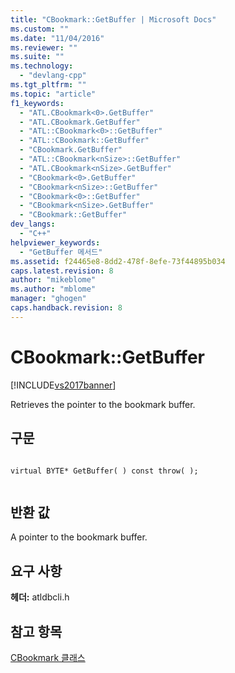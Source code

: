 ```yaml
---
title: "CBookmark::GetBuffer | Microsoft Docs"
ms.custom: ""
ms.date: "11/04/2016"
ms.reviewer: ""
ms.suite: ""
ms.technology: 
  - "devlang-cpp"
ms.tgt_pltfrm: ""
ms.topic: "article"
f1_keywords: 
  - "ATL.CBookmark<0>.GetBuffer"
  - "ATL.CBookmark.GetBuffer"
  - "ATL::CBookmark<0>::GetBuffer"
  - "ATL::CBookmark::GetBuffer"
  - "CBookmark.GetBuffer"
  - "ATL::CBookmark<nSize>::GetBuffer"
  - "ATL.CBookmark<nSize>.GetBuffer"
  - "CBookmark<0>.GetBuffer"
  - "CBookmark<nSize>::GetBuffer"
  - "CBookmark<0>::GetBuffer"
  - "CBookmark<nSize>.GetBuffer"
  - "CBookmark::GetBuffer"
dev_langs: 
  - "C++"
helpviewer_keywords: 
  - "GetBuffer 메서드"
ms.assetid: f24465e8-8dd2-478f-8efe-73f44895b034
caps.latest.revision: 8
author: "mikeblome"
ms.author: "mblome"
manager: "ghogen"
caps.handback.revision: 8
---
```

# CBookmark::GetBuffer
[!INCLUDE[vs2017banner](../../assembler/inline/includes/vs2017banner.md)]

Retrieves the pointer to the bookmark buffer.  
  
## 구문  
  
```  
  
virtual BYTE* GetBuffer( ) const throw( );  
  
```  
  
## 반환 값  
 A pointer to the bookmark buffer.  
  
## 요구 사항  
 **헤더:** atldbcli.h  
  
## 참고 항목  
 [CBookmark 클래스](../../data/oledb/cbookmark-class.md)